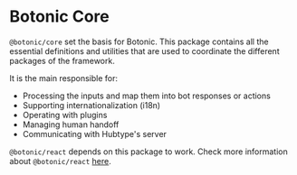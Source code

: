 # Botonic Core

`@botonic/core` set the basis for Botonic. This package contains all the essential definitions and utilities that are used to coordinate the different packages of the framework.

It is the main responsible for:

- Processing the inputs and map them into bot responses or actions
- Supporting internationalization (i18n)
- Operating with plugins
- Managing human handoff
- Communicating with Hubtype's server

`@botonic/react` depends on this package to work. Check more information about `@botonic/react` [here](https://www.npmjs.com/package/@botonic/react).
